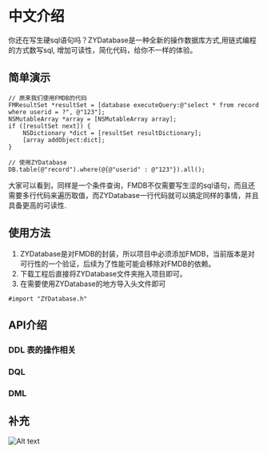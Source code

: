 # 中文介绍
你还在写生硬sql语句吗？ZYDatabase是一种全新的操作数据库方式,用链式编程的方式数写sql, 增加可读性，简化代码，给你不一样的体验。
## 简单演示
```objc
// 原来我们使用FMDB的代码
FMResultSet *resultSet = [database executeQuery:@"select * from record where userid = ?", @"123"];
NSMutableArray *array = [NSMutableArray array];
if ([resultSet next]) {
    NSDictionary *dict = [resultSet resultDictionary];
    [array addObject:dict];
}

// 使用ZYDatabase
DB.table(@"record").where(@{@"userid" : @"123"}).all();
```
大家可以看到，同样是一个条件查询，FMDB不仅需要写生涩的sql语句，而且还需要多行代码来遍历取值，而ZYDatabase一行代码就可以搞定同样的事情，并且具备更高的可读性.
## 使用方法
1. ZYDatabase是对FMDB的封装，所以项目中必须添加FMDB，当前版本是对可行性的一个验证，后续为了性能可能会移除对FMDB的依赖。
2. 下载工程后直接将ZYDatabase文件夹拖入项目即可。
3. 在需要使用ZYDatabase的地方导入头文件即可
```objc
#import "ZYDatabase.h"
```
## API介绍
### DDL 表的操作相关 

### DQL 

### DML 

## 补充


![Alt text](http://upload-images.jianshu.io/upload_images/1941597-2f3c6115b55fd5ae.png?imageMogr2/auto-orient/strip)
